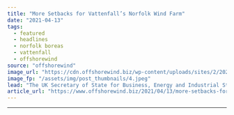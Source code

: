 ```yaml
---
title: "More Setbacks for Vattenfall’s Norfolk Wind Farm"
date: "2021-04-13"
tags: 
  - featured
  - headlines
  - norfolk boreas
  - vattenfall
  - offshorewind
source: "offshorewind"
image_url: "https://cdn.offshorewind.biz/wp-content/uploads/sites/2/2021/04/13122502/More-Setbacks-for-Vattenfalls-Norfolk-Wind-Farms.jpeg"
image_fp: "/assets/img/post_thumbnails/4.jpeg"
lead: "The UK Secretary of State for Business, Energy and Industrial Strategy (BEIS) Kwasi Kwarteng"
article_url: "https://www.offshorewind.biz/2021/04/13/more-setbacks-for-vattenfalls-norfolk-wind-farm/"
---
```


---
